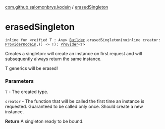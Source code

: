 [com.github.salomonbrys.kodein](index.md) / [erasedSingleton](.)

# erasedSingleton

`inline fun <reified T : Any> `[`Builder`](-kodein/-builder/index.md)`.erasedSingleton(noinline creator: `[`ProviderKodein`](-provider-kodein/index.md)`.() -> T): `[`Provider`](-provider/index.md)`<T>`

Creates a singleton: will create an instance on first request and will subsequently always return the same instance.

T generics will be erased!

### Parameters

`T` - The created type.

`creator` - The function that will be called the first time an instance is requested. Guaranteed to be called only once. Should create a new instance.

**Return**
A singleton ready to be bound.

